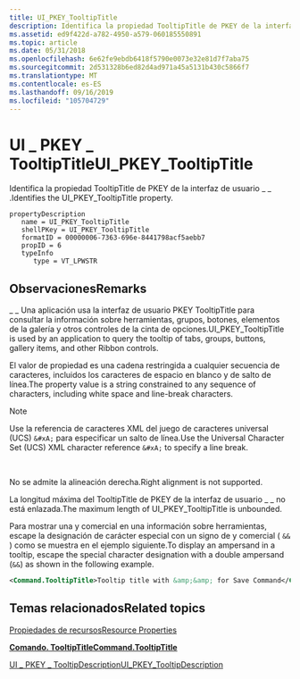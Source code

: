 ```yaml
---
title: UI_PKEY_TooltipTitle
description: Identifica la propiedad TooltipTitle de PKEY de la interfaz de usuario \_ \_ .
ms.assetid: ed9f422d-a782-4950-a579-060185550891
ms.topic: article
ms.date: 05/31/2018
ms.openlocfilehash: 6e62fe9ebdb6418f5790e0073e32e81d7f7aba75
ms.sourcegitcommit: 2d531328b6ed82d4ad971a45a5131b430c5866f7
ms.translationtype: MT
ms.contentlocale: es-ES
ms.lasthandoff: 09/16/2019
ms.locfileid: "105704729"
---
```

# <a name="ui_pkey_tooltiptitle"></a><span data-ttu-id="367bc-103">UI \_ PKEY \_ TooltipTitle</span><span class="sxs-lookup"><span data-stu-id="367bc-103">UI\_PKEY\_TooltipTitle</span></span>

<span data-ttu-id="367bc-104">Identifica la propiedad TooltipTitle de PKEY de la interfaz de usuario \_ \_ .</span><span class="sxs-lookup"><span data-stu-id="367bc-104">Identifies the UI\_PKEY\_TooltipTitle property.</span></span>

```
propertyDescription
   name = UI_PKEY_TooltipTitle
   shellPKey = UI_PKEY_TooltipTitle
   formatID = 00000006-7363-696e-8441798acf5aebb7
   propID = 6
   typeInfo
      type = VT_LPWSTR
```

## <a name="remarks"></a><span data-ttu-id="367bc-105">Observaciones</span><span class="sxs-lookup"><span data-stu-id="367bc-105">Remarks</span></span>

<span data-ttu-id="367bc-106">\_ \_ Una aplicación usa la interfaz de usuario PKEY TooltipTitle para consultar la información sobre herramientas, grupos, botones, elementos de la galería y otros controles de la cinta de opciones.</span><span class="sxs-lookup"><span data-stu-id="367bc-106">UI\_PKEY\_TooltipTitle is used by an application to query the tooltip of tabs, groups, buttons, gallery items, and other Ribbon controls.</span></span>

<span data-ttu-id="367bc-107">El valor de propiedad es una cadena restringida a cualquier secuencia de caracteres, incluidos los caracteres de espacio en blanco y de salto de línea.</span><span class="sxs-lookup"><span data-stu-id="367bc-107">The property value is a string constrained to any sequence of characters, including white space and line-break characters.</span></span>

> [!Note]  
> <span data-ttu-id="367bc-108">Use la referencia de caracteres XML del juego de caracteres universal (UCS) `&#xA;` para especificar un salto de línea.</span><span class="sxs-lookup"><span data-stu-id="367bc-108">Use the Universal Character Set (UCS) XML character reference `&#xA;` to specify a line break.</span></span>

 

<span data-ttu-id="367bc-109">No se admite la alineación derecha.</span><span class="sxs-lookup"><span data-stu-id="367bc-109">Right alignment is not supported.</span></span>

<span data-ttu-id="367bc-110">La longitud máxima del TooltipTitle de PKEY de la interfaz de usuario \_ \_ no está enlazada.</span><span class="sxs-lookup"><span data-stu-id="367bc-110">The maximum length of UI\_PKEY\_TooltipTitle is unbounded.</span></span>

<span data-ttu-id="367bc-111">Para mostrar una y comercial en una información sobre herramientas, escape la designación de carácter especial con un signo de y comercial ( `&&` ) como se muestra en el ejemplo siguiente.</span><span class="sxs-lookup"><span data-stu-id="367bc-111">To display an ampersand in a tooltip, escape the special character designation with a double ampersand (`&&`) as shown in the following example.</span></span>


```XML
<Command.TooltipTitle>Tooltip title with &amp;&amp; for Save Command</Command.TooltipTitle>
```



## <a name="related-topics"></a><span data-ttu-id="367bc-112">Temas relacionados</span><span class="sxs-lookup"><span data-stu-id="367bc-112">Related topics</span></span>

<dl> <dt>

[<span data-ttu-id="367bc-113">Propiedades de recursos</span><span class="sxs-lookup"><span data-stu-id="367bc-113">Resource Properties</span></span>](windowsribbon-reference-properties-resource.md)
</dt> <dt>

[<span data-ttu-id="367bc-114">**Comando. TooltipTitle**</span><span class="sxs-lookup"><span data-stu-id="367bc-114">**Command.TooltipTitle**</span></span>](windowsribbon-element-command-tooltiptitle.md)
</dt> <dt>

[<span data-ttu-id="367bc-115">UI \_ PKEY \_ TooltipDescription</span><span class="sxs-lookup"><span data-stu-id="367bc-115">UI\_PKEY\_TooltipDescription</span></span>](windowsribbon-reference-properties-uipkey-tooltipdescription.md)
</dt> </dl>

 

 




